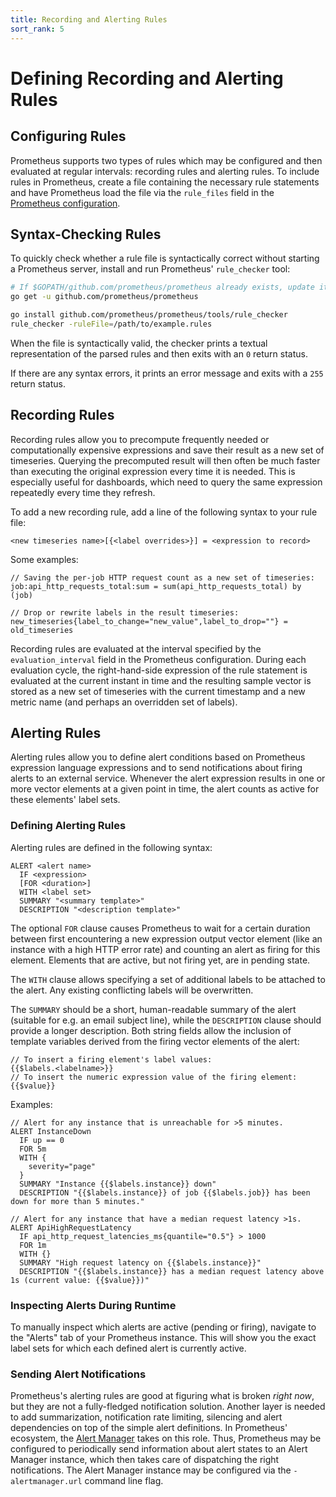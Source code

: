 ```yaml
---
title: Recording and Alerting Rules
sort_rank: 5
---
```


# Defining Recording and Alerting Rules

## Configuring Rules
Prometheus supports two types of rules which may be configured and then
evaluated at regular intervals: recording rules and alerting rules. To include
rules in Prometheus, create a file containing the necessary rule statements and
have Prometheus load the file via the `rule_files` field in the [Prometheus
configuration](https://github.com/prometheus/prometheus/blob/master/config/config.proto).

## Syntax-Checking Rules
To quickly check whether a rule file is syntactically correct without starting
a Prometheus server, install and run Prometheus' `rule_checker` tool:

```bash
# If $GOPATH/github.com/prometheus/prometheus already exists, update it first:
go get -u github.com/prometheus/prometheus

go install github.com/prometheus/prometheus/tools/rule_checker
rule_checker -ruleFile=/path/to/example.rules
```

When the file is syntactically valid, the checker prints a textual
representation of the parsed rules and then exits with an `0` return status.

If there are any syntax errors, it prints an error message and exits with a
`255` return status.

## Recording Rules
Recording rules allow you to precompute frequently needed or computationally
expensive expressions and save their result as a new set of timeseries.
Querying the precomputed result will then often be much faster than executing
the original expression every time it is needed. This is especially useful for
dashboards, which need to query the same expression repeatedly every time they
refresh.

To add a new recording rule, add a line of the following syntax to your rule
file:

    <new timeseries name>[{<label overrides>}] = <expression to record>

Some examples:

    // Saving the per-job HTTP request count as a new set of timeseries:
    job:api_http_requests_total:sum = sum(api_http_requests_total) by (job)

    // Drop or rewrite labels in the result timeseries:
    new_timeseries{label_to_change="new_value",label_to_drop=""} = old_timeseries

Recording rules are evaluated at the interval specified by the
`evaluation_interval` field in the Prometheus configuration. During each
evaluation cycle, the right-hand-side expression of the rule statement is
evaluated at the current instant in time and the resulting sample vector is
stored as a new set of timeseries with the current timestamp and a new metric
name (and perhaps an overridden set of labels).

## Alerting Rules
Alerting rules allow you to define alert conditions based on Prometheus
expression language expressions and to send notifications about firing alerts
to an external service. Whenever the alert expression results in one or more
vector elements at a given point in time, the alert counts as active for these
elements' label sets.

### Defining Alerting Rules
Alerting rules are defined in the following syntax:

    ALERT <alert name>
      IF <expression>
      [FOR <duration>]
      WITH <label set>
      SUMMARY "<summary template>"
      DESCRIPTION "<description template>"

The optional `FOR` clause causes Prometheus to wait for a certain duration
between first encountering a new expression output vector element (like an
instance with a high HTTP error rate) and counting an alert as firing for this
element. Elements that are active, but not firing yet, are in pending state.

The `WITH` clause allows specifying a set of additional labels to be attached
to the alert. Any existing conflicting labels will be overwritten.

The `SUMMARY` should be a short, human-readable summary of the alert (suitable
for e.g. an email subject line), while the `DESCRIPTION` clause should provide
a longer description. Both string fields allow the inclusion of template
variables derived from the firing vector elements of the alert:

    // To insert a firing element's label values:
    {{$labels.<labelname>}}
    // To insert the numeric expression value of the firing element:
    {{$value}}

Examples:

    // Alert for any instance that is unreachable for >5 minutes.
    ALERT InstanceDown
      IF up == 0
      FOR 5m
      WITH {
        severity="page"
      }
      SUMMARY "Instance {{$labels.instance}} down"
      DESCRIPTION "{{$labels.instance}} of job {{$labels.job}} has been down for more than 5 minutes."

    // Alert for any instance that have a median request latency >1s.
    ALERT ApiHighRequestLatency
      IF api_http_request_latencies_ms{quantile="0.5"} > 1000
      FOR 1m
      WITH {}
      SUMMARY "High request latency on {{$labels.instance}}"
      DESCRIPTION "{{$labels.instance}} has a median request latency above 1s (current value: {{$value}})"

### Inspecting Alerts During Runtime
To manually inspect which alerts are active (pending or firing), navigate to
the "Alerts" tab of your Prometheus instance. This will show you the exact
label sets for which each defined alert is currently active.

### Sending Alert Notifications
Prometheus's alerting rules are good at figuring what is broken *right now*,
but they are not a fully-fledged notification solution. Another layer is needed
to add summarization, notification rate limiting, silencing and alert
dependencies on top of the simple alert definitions. In Prometheus' ecosystem,
the [Alert Manager](http://github.com/prometheus/alertmanager) takes on this
role. Thus, Prometheus may be configured to periodically send information about
alert states to an Alert Manager instance, which then takes care of dispatching
the right notifications. The Alert Manager instance may be configured via the
`-alertmanager.url` command line flag.
